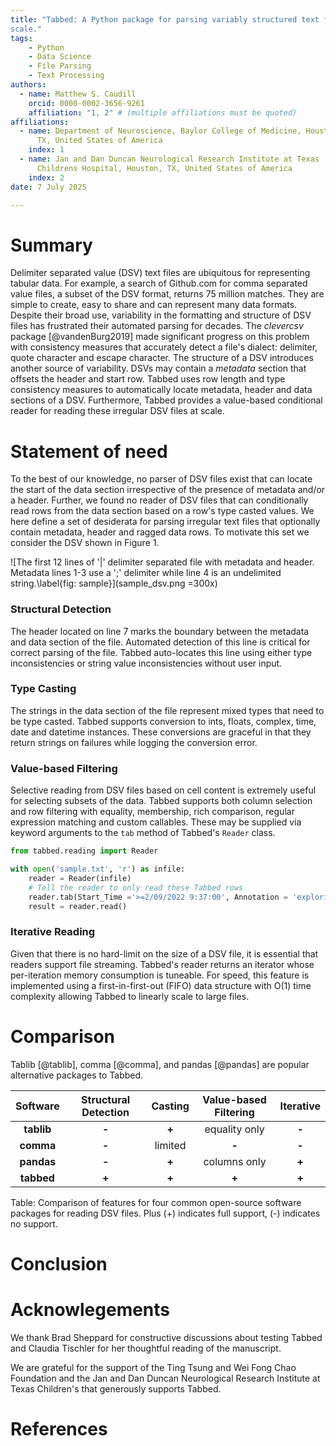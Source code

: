 ```yaml
---
title: "Tabbed: A Python package for parsing variably structured text files at
scale."
tags:
    - Python
    - Data Science
    - File Parsing
    - Text Processing
authors:
  - name: Matthew S. Caudill 
    orcid: 0000-0002-3656-9261 
    affiliation: "1, 2" # (multiple affiliations must be quoted) 
affiliations:
  - name: Department of Neuroscience, Baylor College of Medicine, Houston,
      TX, United States of America
    index: 1
  - name: Jan and Dan Duncan Neurological Research Institute at Texas
      Childrens Hospital, Houston, TX, United States of America 
    index: 2 
date: 7 July 2025

---
```


# Summary
Delimiter separated value (DSV) text files are ubiquitous for representing
tabular data. For example, a search of Github.com for comma separated value
files, a subset of the DSV format, returns 75 million matches. They are simple
to create, easy to share and can represent many data formats. Despite their
broad use, variability in the formatting and structure of DSV files has
frustrated their automated parsing for decades. The *clevercsv* package
[@vandenBurg2019] made significant progress on this problem with consistency
measures that accurately detect a file's dialect: delimiter, quote character and
escape character. The structure of a DSV introduces another source of
variability. DSVs may contain a *metadata* section that offsets the header and
start row. Tabbed uses row length and type consistency measures to automatically
locate metadata, header and data sections of a DSV. Furthermore, Tabbed provides
a value-based conditional reader for reading these irregular DSV files at
scale.

# Statement of need
To the best of our knowledge, no parser of DSV files exist that can locate the
start of the data section irrespective of the presence of metadata and/or
a header. Further, we found no reader of DSV files that can conditionally read
rows from the data section based on a row's type casted values. We here define
a set of desiderata for parsing irregular text files that optionally contain
metadata, header and ragged data rows. To motivate this set we consider
the DSV shown in Figure 1.

![The first 12 lines of '|' delimiter separated file with metadata and header.
Metadata lines 1-3 use a ';' delimiter while line 4 is an undelimited
string.\label{fig: sample}](sample_dsv.png =300x)

### Structural Detection
The header located on line 7 marks the boundary between the metadata
and data section of the file. Automated detection of this line is critical for
correct parsing of the file. Tabbed auto-locates this line using either type
inconsistencies or string value inconsistencies without user input.

### Type Casting
The strings in the data section of the file represent mixed types that need to
be type casted. Tabbed supports conversion to ints, floats, complex,
time, date and datetime instances. These conversions are graceful in that they
return strings on failures while logging the conversion error.

### Value-based Filtering
Selective reading from DSV files based on cell content is extremely useful for
selecting subsets of the data. Tabbed supports both column selection and row
filtering with equality, membership, rich comparison, regular expression
matching and custom callables. These may be supplied via keyword arguments to
the `tab` method of Tabbed's `Reader` class.

```python
from tabbed.reading import Reader

with open('sample.txt', 'r') as infile:
    reader = Reader(infile)
    # Tell the reader to only read these Tabbed rows
    reader.tab(Start_Time ='>=2/09/2022 9:37:00', Annotation = 'exploring')
    result = reader.read()
```

### Iterative Reading
Given that there is no hard-limit on the size of a DSV file, it is
essential that readers support file streaming. Tabbed's reader returns an
iterator whose per-iteration memory consumption is tuneable. For speed, this
feature is implemented using a first-in-first-out (FIFO) data structure with
O(1) time complexity allowing Tabbed to linearly scale to large files. 

# Comparison
Tablib [@tablib], comma [@comma], and pandas [@pandas] are popular alternative packages to Tabbed. 

| **Software** | **Structural Detection** | **Casting** | **Value-based Filtering** | **Iterative** |
|:------------:|:------------------------:|:-----------:|:-------------------------:|:-------------:|
|  **tablib**  |           **-**          |    **+**    |       equality only       |     **-**     |
|   **comma**  |           **-**          |   limited   |           **-**           |     **-**     |
|  **pandas**  |           **-**          |    **+**    |        columns only       |     **+**     |
|  **tabbed**  |           **+**          |    **+**    |           **+**           |     **+**     |

Table: Comparison of features for four common open-source software packages for
reading DSV files. Plus (+) indicates full support, (-) indicates no support.

# Conclusion

# Acknowlegements
We thank Brad Sheppard for constructive discussions about testing Tabbed and
Claudia Tischler for her thoughtful reading of the manuscript.

We are grateful for the support of the Ting Tsung and Wei Fong Chao Foundation
and the Jan and Dan Duncan Neurological Research Institute at Texas Children's
that generously supports Tabbed.

# References
